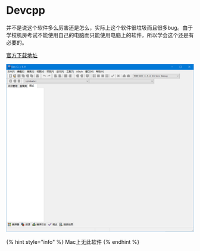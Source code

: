 # Devcpp

并不是说这个软件多么厉害还是怎么，实际上这个软件很垃圾而且很多bug。由于学校机房考试不能使用自己的电脑而只能使用电脑上的软件，所以学会这个还是有必要的。

[官方下载地址](https://www.bloodshed.net/)

![devcpp界面](<../../.gitbook/assets/image (1).png>)

{% hint style="info" %}
Mac上无此软件
{% endhint %}
